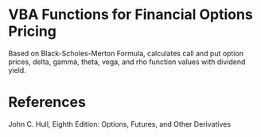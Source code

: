 # VBA Functions for Financial Options Pricing

Based on Black-Scholes-Merton Formula, calculates call and put option prices, delta, gamma, theta, vega, and rho function values with dividend yield.

# References
John C. Hull, Eighth Edition: Options, Futures, and Other Derivatives
